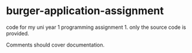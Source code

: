# burger-application-assignment
code for my uni year 1 programming assignment 1. only the source code is provided.

Comments should cover documentation. 
